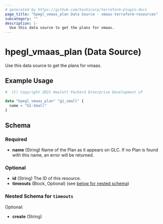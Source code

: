 ```yaml
---
# generated by https://github.com/hashicorp/terraform-plugin-docs
page_title: "hpegl_vmaas_plan Data Source - vmaas-terraform-resources"
subcategory: ""
description: |-
  Use this data source to get the plans for vmaas.
---
```


# hpegl_vmaas_plan (Data Source)

Use this data source to get the plans for vmaas.

## Example Usage

```terraform
#  (C) Copyright 2021 Hewlett Packard Enterprise Development LP

data "hpegl_vmaas_plan" "g1_small" {
  name = "G1-Small"
}
```

<!-- schema generated by tfplugindocs -->
## Schema

### Required

- **name** (String) Name of the Plan as it appears on GLC. If no Plan is found with this name, an error will be returned.

### Optional

- **id** (String) The ID of this resource.
- **timeouts** (Block, Optional) (see [below for nested schema](#nestedblock--timeouts))

<a id="nestedblock--timeouts"></a>
### Nested Schema for `timeouts`

Optional:

- **create** (String)


